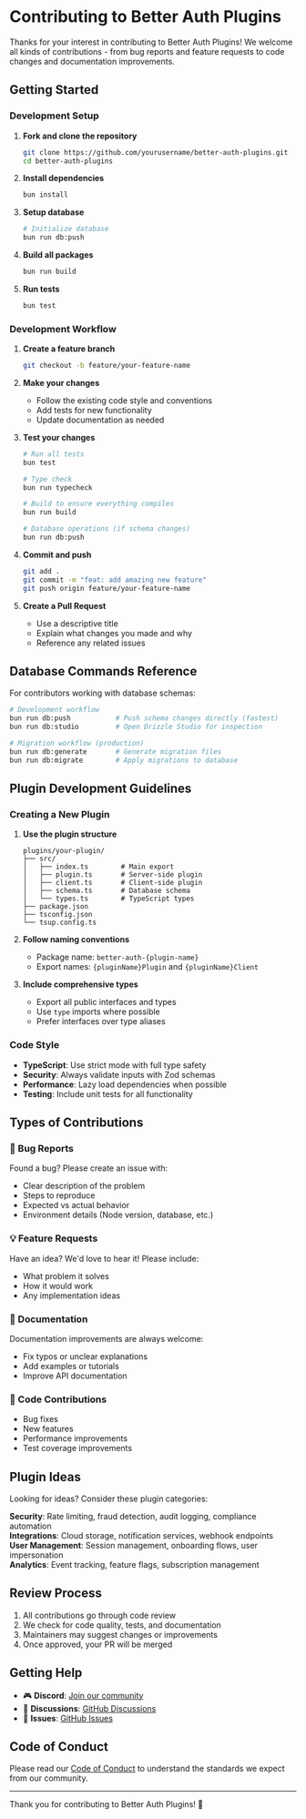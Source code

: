 # Contributing to Better Auth Plugins

Thanks for your interest in contributing to Better Auth Plugins! We welcome all kinds of contributions - from bug reports and feature requests to code changes and documentation improvements.

## Getting Started

### Development Setup

1. **Fork and clone the repository**

   ```bash
   git clone https://github.com/yourusername/better-auth-plugins.git
   cd better-auth-plugins
   ```

2. **Install dependencies**

   ```bash
   bun install
   ```

3. **Setup database**

   ```bash
   # Initialize database
   bun run db:push
   ```

4. **Build all packages**

   ```bash
   bun run build
   ```

5. **Run tests**

   ```bash
   bun test
   ```

### Development Workflow

1. **Create a feature branch**

   ```bash
   git checkout -b feature/your-feature-name
   ```

2. **Make your changes**
   - Follow the existing code style and conventions
   - Add tests for new functionality
   - Update documentation as needed

3. **Test your changes**

   ```bash
   # Run all tests
   bun test

   # Type check
   bun run typecheck

   # Build to ensure everything compiles
   bun run build

   # Database operations (if schema changes)
   bun run db:push
   ```

4. **Commit and push**

   ```bash
   git add .
   git commit -m "feat: add amazing new feature"
   git push origin feature/your-feature-name
   ```

5. **Create a Pull Request**
   - Use a descriptive title
   - Explain what changes you made and why
   - Reference any related issues

## Database Commands Reference

For contributors working with database schemas:

```bash
# Development workflow
bun run db:push           # Push schema changes directly (fastest)
bun run db:studio         # Open Drizzle Studio for inspection

# Migration workflow (production)
bun run db:generate       # Generate migration files
bun run db:migrate        # Apply migrations to database
```

## Plugin Development Guidelines

### Creating a New Plugin

1. **Use the plugin structure**

   ```text
   plugins/your-plugin/
   ├── src/
   │   ├── index.ts        # Main export
   │   ├── plugin.ts       # Server-side plugin
   │   ├── client.ts       # Client-side plugin
   │   ├── schema.ts       # Database schema
   │   └── types.ts        # TypeScript types
   ├── package.json
   ├── tsconfig.json
   └── tsup.config.ts
   ```

2. **Follow naming conventions**
   - Package name: `better-auth-{plugin-name}`
   - Export names: `{pluginName}Plugin` and `{pluginName}Client`

3. **Include comprehensive types**
   - Export all public interfaces and types
   - Use `type` imports where possible
   - Prefer interfaces over type aliases

### Code Style

- **TypeScript**: Use strict mode with full type safety
- **Security**: Always validate inputs with Zod schemas
- **Performance**: Lazy load dependencies when possible
- **Testing**: Include unit tests for all functionality

## Types of Contributions

### 🐛 Bug Reports

Found a bug? Please create an issue with:

- Clear description of the problem
- Steps to reproduce
- Expected vs actual behavior
- Environment details (Node version, database, etc.)

### 💡 Feature Requests

Have an idea? We'd love to hear it! Please include:

- What problem it solves
- How it would work
- Any implementation ideas

### 📝 Documentation

Documentation improvements are always welcome:

- Fix typos or unclear explanations
- Add examples or tutorials
- Improve API documentation

### 🔧 Code Contributions

- Bug fixes
- New features
- Performance improvements
- Test coverage improvements

## Plugin Ideas

Looking for ideas? Consider these plugin categories:

**Security**: Rate limiting, fraud detection, audit logging, compliance automation  
**Integrations**: Cloud storage, notification services, webhook endpoints  
**User Management**: Session management, onboarding flows, user impersonation  
**Analytics**: Event tracking, feature flags, subscription management

## Review Process

1. All contributions go through code review
2. We check for code quality, tests, and documentation
3. Maintainers may suggest changes or improvements
4. Once approved, your PR will be merged

## Getting Help

- 🎮 **Discord**: [Join our community](https://discord.gg/SBwX6VeqCY)
- 💬 **Discussions**: [GitHub Discussions](https://github.com/kriasoft/better-auth/discussions)
- 🐛 **Issues**: [GitHub Issues](https://github.com/kriasoft/better-auth/issues)

## Code of Conduct

Please read our [Code of Conduct](CODE_OF_CONDUCT.md) to understand the standards we expect from our community.

---

Thank you for contributing to Better Auth Plugins! 🎉
